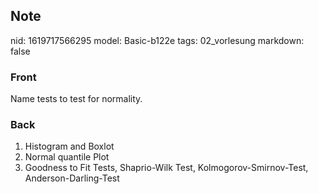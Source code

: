 ## Note
nid: 1619717566295
model: Basic-b122e
tags: 02_vorlesung
markdown: false

### Front
Name tests to test for normality.

### Back
<div>
<div><ol>
<li>Histogram and Boxlot</li>
<li>Normal quantile Plot</li>
<li>Goodness to Fit Tests, Shaprio-Wilk Test, Kolmogorov-Smirnov-Test, Anderson-Darling-Test</li>
</ol>
</div></div>

